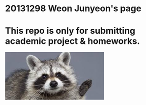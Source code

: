 # 20131298 Weon Junyeon's page
# This repo is only for submitting academic project & homeworks.
![neogulman](./neogulman.jpg)
